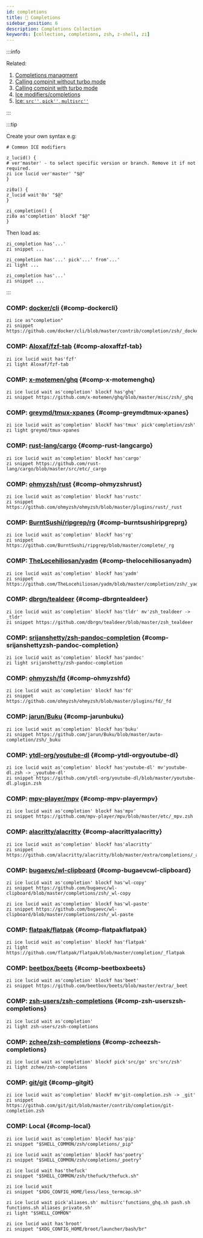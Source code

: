 ```yaml
---
id: completions
title: 🔺 Completions
sidebar_position: 6
description: Completions Collection
keywords: [collection, completions, zsh, z-shell, zi]
---
```


:::info

Related:

1. [Completions managment](../../guides/commands#completions-management)
2. [Calling compinit without turbo mode](../../guides/commands#calling-compinit-without-turbo-mode)
3. [Calling compinit with turbo mode](../../guides/commands#calling-compinit-with-turbo-mode)
4. [Ice modifiers/completions](../../guides/ice-modifiers#completions)
5. [Ice: `src''`, `pick''`, `multisrc''`](../../guides/ice#src-pick-multisrc)

:::

:::tip

Create your own syntax e.g:

```shell
# Common ICE modifiers

z_lucid() {
# ver'master' - to select specific version or branch. Remove it if not required.
zi ice lucid ver'master' "$@"
}

zi0a() {
z_lucid wait'0a' "$@"
}

zi_completion() {
zi0a as'completion' blockf "$@"
}
```

Then load as:

```shell
zi_completion has'...'
zi snippet ...

zi_completion has'...' pick'...' from'...'
zi light ...

zi_completion has'...'
zi snippet ...
```

:::

### COMP: [docker/cli](https://github.com/docker/cli) {#comp-dockercli}

```shell
zi ice as"completion"
zi snippet https://github.com/docker/cli/blob/master/contrib/completion/zsh/_docker
```

### COMP: [Aloxaf/fzf-tab](https://github.com/Aloxaf/fzf-tab) {#comp-aloxaffzf-tab}

```shell
zi ice lucid wait has'fzf'
zi light Aloxaf/fzf-tab
```

### COMP: [x-motemen/ghq](https://github.com/x-motemen/ghq/blob/master/misc/zsh/_ghq) {#comp-x-motemenghq}

```shell
zi ice lucid wait as'completion' blockf has'ghq'
zi snippet https://github.com/x-motemen/ghq/blob/master/misc/zsh/_ghq
```

### COMP: [greymd/tmux-xpanes](https://github.com/greymd/tmux-xpanes) {#comp-greymdtmux-xpanes}

```shell
zi ice lucid wait as'completion' blockf has'tmux' pick'completion/zsh'
zi light greymd/tmux-xpanes
```

### COMP: [rust-lang/cargo](https://github.com/rust-lang/cargo/blob/master/src/etc/_cargo) {#comp-rust-langcargo}

```shell
zi ice lucid wait as'completion' blockf has'cargo'
zi snippet https://github.com/rust-lang/cargo/blob/master/src/etc/_cargo
```

### COMP: [ohmyzsh/rust](https://github.com/ohmyzsh/ohmyzsh/blob/master/plugins/rust/_rust) {#comp-ohmyzshrust}

```shell
zi ice lucid wait as'completion' blockf has'rustc'
zi snippet https://github.com/ohmyzsh/ohmyzsh/blob/master/plugins/rust/_rust
```

### COMP: [BurntSushi/ripgrep/rg](https://github.com/BurntSushi/ripgrep/blob/master/complete/_rg) {#comp-burntsushiripgreprg}

```shell
zi ice lucid wait as'completion' blockf has'rg'
zi snippet https://github.com/BurntSushi/ripgrep/blob/master/complete/_rg
```

### COMP: [TheLocehiliosan/yadm](https://github.com/TheLocehiliosan/yadm/blob/master/completion/zsh/_yadm) {#comp-thelocehiliosanyadm}

```shell
zi ice lucid wait as'completion' blockf has'yadm'
zi snippet https://github.com/TheLocehiliosan/yadm/blob/master/completion/zsh/_yadm
```

### COMP: [dbrgn/tealdeer](https://github.com/dbrgn/tealdeer/blob/master/zsh_tealdeer) {#comp-dbrgntealdeer}

```shell
zi ice lucid wait as'completion' blockf has'tldr' mv'zsh_tealdeer -> _tldr'
zi snippet https://github.com/dbrgn/tealdeer/blob/master/zsh_tealdeer
```

### COMP: [srijanshetty/zsh-pandoc-completion](https://github.com/srijanshetty/zsh-pandoc-completion) {#comp-srijanshettyzsh-pandoc-completion}

```shell
zi ice lucid wait as'completion' blockf has'pandoc'
zi light srijanshetty/zsh-pandoc-completion
```

### COMP: [ohmyzsh/fd](https://github.com/ohmyzsh/ohmyzsh/blob/master/plugins/fd/_fd) {#comp-ohmyzshfd}

```shell
zi ice lucid wait as'completion' blockf has'fd'
zi snippet https://github.com/ohmyzsh/ohmyzsh/blob/master/plugins/fd/_fd
```

### COMP: [jarun/Buku](https://github.com/jarun/Buku/blob/master/auto-completion/zsh/_buku) {#comp-jarunbuku}

```shell
zi ice lucid wait as'completion' blockf has'buku'
zi snippet https://github.com/jarun/Buku/blob/master/auto-completion/zsh/_buku
```

### COMP: [ytdl-org/youtube-dl](https://github.com/ytdl-org/youtube-dl/blob/master/youtube-dl.plugin.zsh) {#comp-ytdl-orgyoutube-dl}

```shell
zi ice lucid wait as'completion' blockf has'youtube-dl' mv'youtube-dl.zsh -> _youtube-dl'
zi snippet https://github.com/ytdl-org/youtube-dl/blob/master/youtube-dl.plugin.zsh
```

### COMP: [mpv-player/mpv](https://github.com/mpv-player/mpv/blob/master/etc/_mpv.zsh) {#comp-mpv-playermpv}

```shell
zi ice lucid wait as'completion' blockf has'mpv'
zi snippet https://github.com/mpv-player/mpv/blob/master/etc/_mpv.zsh
```

### COMP: [alacritty/alacritty](https://github.com/alacritty/alacritty/blob/master/extra/completions/_alacritty) {#comp-alacrittyalacritty}

```shell
zi ice lucid wait as'completion' blockf has'alacritty'
zi snippet https://github.com/alacritty/alacritty/blob/master/extra/completions/_alacritty
```

### COMP: [bugaevc/wl-clipboard](https://github.com/bugaevc/wl-clipboard/blob/master/completions/zsh/) {#comp-bugaevcwl-clipboard}

```shell
zi ice lucid wait as'completion' blockf has'wl-copy'
zi snippet https://github.com/bugaevc/wl-clipboard/blob/master/completions/zsh/_wl-copy

zi ice lucid wait as'completion' blockf has'wl-paste'
zi snippet https://github.com/bugaevc/wl-clipboard/blob/master/completions/zsh/_wl-paste
```

### COMP: [flatpak/flatpak](https://github.com/flatpak/flatpak/blob/master/completion/_flatpak) {#comp-flatpakflatpak}

```shell
zi ice lucid wait as'completion' blockf has'flatpak'
zi light https://github.com/flatpak/flatpak/blob/master/completion/_flatpak
```

### COMP: [beetbox/beets](https://github.com/beetbox/beets/blob/master/extra/_beet) {#comp-beetboxbeets}

```shell
zi ice lucid wait as'completion' blockf has'beet'
zi snippet https://github.com/beetbox/beets/blob/master/extra/_beet
```

### COMP: [zsh-users/zsh-completions](https://github.com/zsh-users/zsh-completions) {#comp-zsh-userszsh-completions}

```shell
zi ice lucid wait as'completion'
zi light zsh-users/zsh-completions
```

### COMP: [zchee/zsh-completions](https://github.com/zchee/zsh-completions) {#comp-zcheezsh-completions}

```shell
zi ice lucid wait as'completion' blockf pick'src/go' src'src/zsh'
zi light zchee/zsh-completions
```

### COMP: [git/git](https://github.com/git/git/blob/master/contrib/completion/git-completion.zsh) {#comp-gitgit}

```shell
zi ice lucid wait as'completion' blockf mv'git-completion.zsh -> _git'
zi snippet https://github.com/git/git/blob/master/contrib/completion/git-completion.zsh
```

### COMP: Local {#comp-local}

```shell
zi ice lucid wait as'completion' blockf has'pip'
zi snippet "$SHELL_COMMON/zsh/completions/_pip"

zi ice lucid wait as'completion' blockf has'poetry'
zi snippet "$SHELL_COMMON/zsh/completions/_poetry"

zi ice lucid wait has'thefuck'
zi snippet "$SHELL_COMMON/zsh/thefuck/thefuck.sh"

zi ice lucid wait
zi snippet "$XDG_CONFIG_HOME/less/less_termcap.sh"

zi ice lucid wait pick'aliases.sh' multisrc'functions_ghq.sh pash.sh functions.sh aliases_private.sh'
zi light "$SHELL_COMMON"

zi ice lucid wait has'broot'
zi snippet "$XDG_CONFIG_HOME/broot/launcher/bash/br"
```
